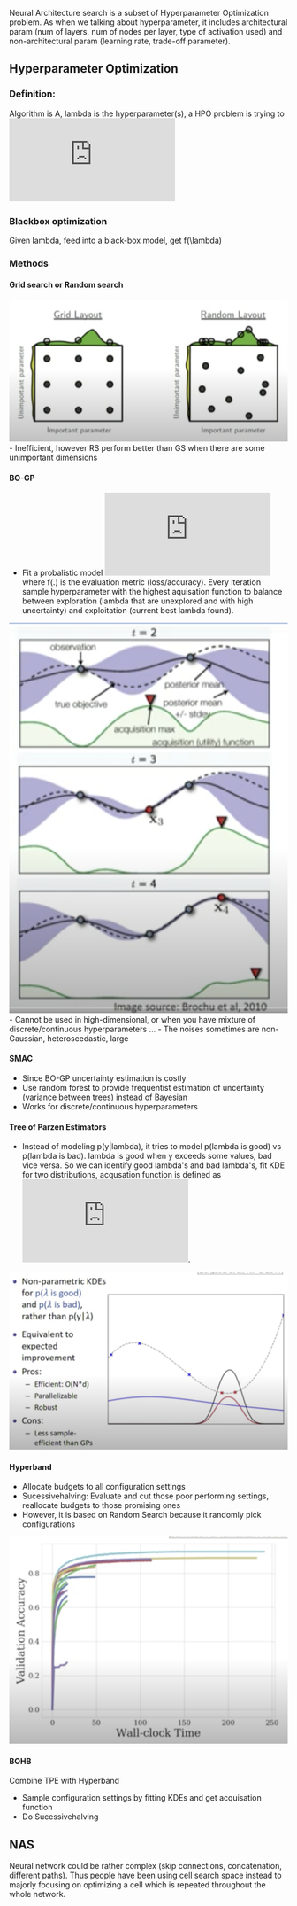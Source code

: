 
Neural Architecture search is a subset of Hyperparameter Optimization problem. As when we talking about hyperparameter, it includes architectural param (num of layers, num of nodes per layer, type of activation used) and non-architectural param (learning rate, trade-off parameter).

## Hyperparameter Optimization

### Definition: 
Algorithm is A, lambda is the hyperparameter(s), a HPO problem is trying to ![equation](https://latex.codecogs.com/gif.latex?%5Clambda*%20%3D%20argmin_%7B%5Clambda%7D%7BL%28A_%7B%5Clambda%7D%2C%20D_%7B%5Ctextit%7Btrain%7D%7D%2C%20D_%7B%5Ctextit%7Bvalid%7D%7D%20%29%7D)

### Blackbox optimization
Given lambda, feed into a black-box model, get f(\lambda)

### Methods
#### Grid search or Random search 
<img src="pic/Screenshot 2021-06-10 at 11.26.42 AM.png">
- Inefficient, however RS perform better than GS when there are some unimportant dimensions

#### BO-GP
- Fit a probalistic model ![equation](https://latex.codecogs.com/gif.latex?%3Cf%28%5Clambda%29%2C%20%5Clambda%3E) where f(.) is the evaluation metric (loss/accuracy). Every iteration sample hyperparameter with the highest aquisation function to balance between exploration (lambda that are unexplored and with high uncertainty) and exploitation (current best lambda found). 
<img src="pic/Screenshot 2021-06-10 at 11.28.56 AM.png">
- Cannot be used in high-dimensional, or when you have mixture of discrete/continuous hyperparameters ...
- The noises sometimes are non-Gaussian, heteroscedastic, large

#### SMAC
- Since BO-GP uncertainty estimation is costly 
- Use random forest to provide frequentist estimation of uncertainty (variance between trees) instead of Bayesian
- Works for discrete/continuous hyperparameters

#### Tree of Parzen Estimators
- Instead of modeling p(y|lambda), it tries to model p(lambda is good) vs p(lambda is bad). lambda is good when y exceeds some values, bad vice versa. So we can identify good lambda's and bad lambda's, fit KDE for two distributions, acqusation function is defined as ![equation](https://latex.codecogs.com/gif.latex?%5Cfrac%7BP%28%20%5Ctextit%7Bgood%20%7D%20%5Clambda%29%7D%7BP%28%20%5Ctextit%7Bbad%20%7D%20%5Clambda%20%29%7D). 
<img src="pic/Screenshot 2021-06-10 at 11.41.38 AM.png">

#### Hyperband
- Allocate budgets to all configuration settings
- Sucessivehalving: Evaluate and cut those poor performing settings, reallocate budgets to those promising ones
- However, it is based on Random Search because it randomly pick configurations
<img src="pic/Screenshot 2021-06-10 at 11.45.13 AM.png">

#### BOHB 
Combine TPE with Hyperband
- Sample configuration settings by fitting KDEs and get acquisation function
- Do Sucessivehalving

## NAS
Neural network could be rather complex (skip connections, concatenation, different paths). Thus people have been using cell search space instead to majorly focusing on optimizing a cell which is repeated throughout the whole network.






